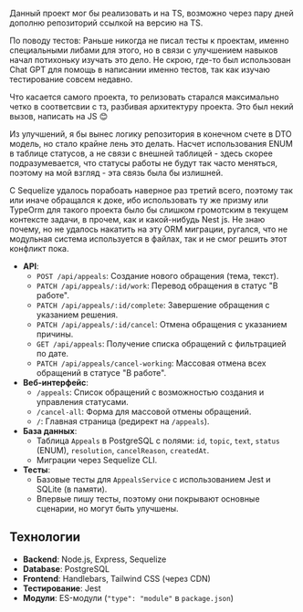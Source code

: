 Данный проект мог бы реализовать и на TS, возможно через пару дней дополню репозиторий ссылкой на версию на TS.

По поводу тестов: Раньше никогда не писал тесты к проектам, именно специальными либами для этого, но в связи с улучшением навыков начал потихоньку изучать это дело. Не скрою,
где-то был использован Chat GPT для помощь в написании именно тестов, так как изучаю тестирование совсем недавно.

Что касается самого проекта, то релизовать старался максимально четко в соответсвии с тз, разбивая архитектуру проекта. Это был некий вызов, написать на JS 😊

Из улучшений, я бы вынес логику репозитория в конечном счете в DTO модель, но стало крайне лень это делать.
Насчет использования ENUM в таблице статусов, а не связи с внешней таблицей - здесь скорее подразумевается, что статусы работы не будут так часто меняться, поэтому на мой взгляд - эта связь была
бы излишней.

С Sequelize удалось порабоать наверное раз третий всего, поэтому так или иначе обращался к доке, ибо использовать ту же призму или TypeOrm для такого проекта было бы слишком громотским
в текущем контексте задачи, в прочем, как и какой-нибудь Nest js. Не знаю почему, но не удалось накатить на эту ORM миграции, ругался, что не модульная система используется в файлах, так и
не смог решить этот конфликт пока.

- **API**:
  - `POST /api/appeals`: Создание нового обращения (тема, текст).
  - `PATCH /api/appeals/:id/work`: Перевод обращения в статус "В работе".
  - `PATCH /api/appeals/:id/complete`: Завершение обращения с указанием решения.
  - `PATCH /api/appeals/:id/cancel`: Отмена обращения с указанием причины.
  - `GET /api/appeals`: Получение списка обращений с фильтрацией по дате.
  - `PATCH /api/appeals/cancel-working`: Массовая отмена всех обращений в статусе "В работе".
- **Веб-интерфейс**:
  - `/appeals`: Список обращений с возможностью создания и управления статусами.
  - `/cancel-all`: Форма для массовой отмены обращений.
  - `/`: Главная страница (редирект на `/appeals`).
- **База данных**:
  - Таблица `Appeals` в PostgreSQL с полями: `id`, `topic`, `text`, `status` (ENUM), `resolution`, `cancelReason`, `createdAt`.
  - Миграции через Sequelize CLI.
- **Тесты**:
  - Базовые тесты для `AppealsService` с использованием Jest и SQLite (в памяти).
  - Впервые пишу тесты, поэтому они покрывают основные сценарии, но могут быть улучшены.

## Технологии

- **Backend**: Node.js, Express, Sequelize
- **Database**: PostgreSQL
- **Frontend**: Handlebars, Tailwind CSS (через CDN)
- **Тестирование**: Jest
- **Модули**: ES-модули (`"type": "module"` в `package.json`)
